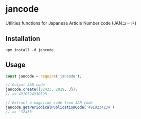 # jancode

Utilities functions for Japanese Article Number code (JANコード)

## Installation

```
npm install -d jancode
```

## Usage

```js
const jancode = require('jancode');

// Output JAN code
jancode.create({32433, 2019, 3});
// => 4910324330393

// Extract a magazine code from JAN code
jancode.getPeriodicalPublicationCode('4910234234')
// => '32433'
```
